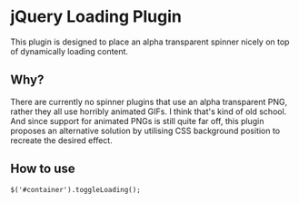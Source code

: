 # jQuery Loading Plugin

This plugin is designed to place an alpha transparent spinner nicely on top of dynamically loading content.

## Why?

There are currently no spinner plugins that use an alpha transparent PNG, rather they all use horribly animated GIFs. I think that's kind of old school. And since support for animated PNGs is still quite far off, this plugin proposes an alternative solution by utilising CSS background position to recreate the desired effect.

## How to use

`$('#container').toggleLoading();`